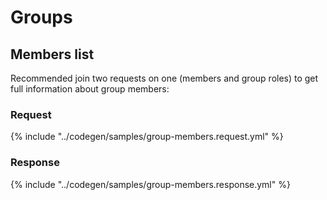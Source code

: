 # Groups

## Members list

Recommended join two requests on one (members and group roles) to get full information about group members:

### Request
{% include "../codegen/samples/group-members.request.yml" %}

### Response
{% include "../codegen/samples/group-members.response.yml" %}
